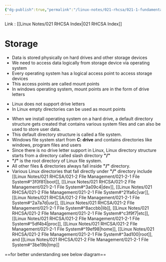 ```yaml
---
{"dg-publish":true,"permalink":"/linux-notes/021-rhcsa/021-1-fundamentals-of-computer/021-1-5-basic-storage-concept/","noteIcon":"","created":"2023-10-07T13:47:51.350+05:30","updated":"2023-10-14T23:13:26.614+05:30"}
---
```


Link : [[Linux Notes/021 RHCSA Index\|021 RHCSA Index]]

# Storage

- Data is stored physically on hard drives and other storage devices
- We need to access data logically from storage device via operating system 
- Every operating system has a logical access point to access storage devices
- This access points are called mount points
- In windows operating system, mount points are in the form of drive letters

<style> .container {font-family: sans-serif; text-align: center;} .button-wrapper button {z-index: 1;height: 40px; width: 100px; margin: 10px;padding: 5px;} .excalidraw .App-menu_top .buttonList { display: flex;} .excalidraw-wrapper { height: 800px; margin: 50px; position: relative;} :root[dir="ltr"] .excalidraw .layer-ui__wrapper .zen-mode-transition.App-menu_bottom--transition-left {transform: none;} </style><script src="https://cdn.jsdelivr.net/npm/react@17/umd/react.production.min.js"></script><script src="https://cdn.jsdelivr.net/npm/react-dom@17/umd/react-dom.production.min.js"></script><script type="text/javascript" src="https://cdn.jsdelivr.net/npm/@excalidraw/excalidraw@0/dist/excalidraw.production.min.js"></script><div id="Basic_Storage_Conceptexcalidraw.md1"></div><script>(function(){const InitialData={"type":"excalidraw","version":2,"source":"https://github.com/zsviczian/obsidian-excalidraw-plugin/releases/tag/1.9.19","elements":[{"type":"text","version":33,"versionNonce":935478784,"isDeleted":false,"id":"XMf4D9XY","fillStyle":"hachure","strokeWidth":1,"strokeStyle":"solid","roughness":1,"opacity":100,"angle":0,"x":-192.33331298828125,"y":-136.16146850585938,"strokeColor":"#1e1e1e","backgroundColor":"transparent","width":73.25997924804688,"height":50,"seed":209132032,"groupIds":[],"frameId":null,"roundness":null,"boundElements":[],"updated":1694768923277,"link":null,"locked":false,"fontSize":20,"fontFamily":1,"text":"100 GB\n  C :","rawText":"100 GB\n  C :","textAlign":"left","verticalAlign":"top","containerId":null,"originalText":"100 GB\n  C :","lineHeight":1.25,"baseline":42},{"type":"text","version":50,"versionNonce":1930123776,"isDeleted":false,"id":"ZFWAgZzk","fillStyle":"hachure","strokeWidth":1,"strokeStyle":"solid","roughness":1,"opacity":100,"angle":0,"x":-83.3333740234375,"y":-131.16143798828125,"strokeColor":"#1e1e1e","backgroundColor":"transparent","width":82.07997131347656,"height":50,"seed":245766656,"groupIds":[],"frameId":null,"roundness":null,"boundElements":[],"updated":1694768925532,"link":null,"locked":false,"fontSize":20,"fontFamily":1,"text":"200 GB\n   D :","rawText":"200 GB\n   D :","textAlign":"left","verticalAlign":"top","containerId":null,"originalText":"200 GB\n   D :","lineHeight":1.25,"baseline":42},{"type":"text","version":60,"versionNonce":2083325440,"isDeleted":false,"id":"9je83dfs","fillStyle":"hachure","strokeWidth":1,"strokeStyle":"solid","roughness":1,"opacity":100,"angle":0,"x":31.6666259765625,"y":-132.16143798828125,"strokeColor":"#1e1e1e","backgroundColor":"transparent","width":80.63996887207031,"height":50,"seed":82663936,"groupIds":[],"frameId":null,"roundness":null,"boundElements":[],"updated":1694768927444,"link":null,"locked":false,"fontSize":20,"fontFamily":1,"text":"400 GB\n   E :","rawText":"400 GB\n   E :","textAlign":"left","verticalAlign":"top","containerId":null,"originalText":"400 GB\n   E :","lineHeight":1.25,"baseline":42},{"type":"text","version":48,"versionNonce":204773888,"isDeleted":false,"id":"kOER8Ynm","fillStyle":"hachure","strokeWidth":1,"strokeStyle":"solid","roughness":1,"opacity":100,"angle":0,"x":141,"y":-134.16146850585938,"strokeColor":"#1e1e1e","backgroundColor":"transparent","width":69.35997009277344,"height":50,"seed":480025088,"groupIds":[],"frameId":null,"roundness":null,"boundElements":[],"updated":1694768929381,"link":null,"locked":false,"fontSize":20,"fontFamily":1,"text":"4.7 GB\n   F :","rawText":"4.7 GB\n   F :","textAlign":"left","verticalAlign":"top","containerId":null,"originalText":"4.7 GB\n   F :","lineHeight":1.25,"baseline":42},{"type":"text","version":35,"versionNonce":674219520,"isDeleted":false,"id":"bza6zkvK","fillStyle":"hachure","strokeWidth":1,"strokeStyle":"solid","roughness":1,"opacity":100,"angle":0,"x":243.5098517922794,"y":-135.55360322840073,"strokeColor":"#1e1e1e","backgroundColor":"transparent","width":55.61997985839844,"height":50,"seed":117791232,"groupIds":[],"frameId":null,"roundness":null,"boundElements":[],"updated":1694768932301,"link":null,"locked":false,"fontSize":20,"fontFamily":1,"text":"8 GB\n  G :","rawText":"8 GB\n  G :","textAlign":"left","verticalAlign":"top","containerId":null,"originalText":"8 GB\n  G :","lineHeight":1.25,"baseline":42},{"type":"line","version":122,"versionNonce":1443825152,"isDeleted":false,"id":"q0IN5XEZpHSbrPp6JGuxH","fillStyle":"hachure","strokeWidth":1,"strokeStyle":"solid","roughness":1,"opacity":100,"angle":0,"x":-102.6665541704963,"y":-140.62129121668215,"strokeColor":"#1e1e1e","backgroundColor":"transparent","width":0,"height":35.137277042164555,"seed":754402816,"groupIds":[],"frameId":null,"roundness":{"type":2},"boundElements":[],"updated":1694766100645,"link":null,"locked":false,"startBinding":null,"endBinding":null,"lastCommittedPoint":null,"startArrowhead":null,"endArrowhead":null,"points":[[0,0],[0,35.137277042164555]]},{"type":"line","version":73,"versionNonce":1493473792,"isDeleted":false,"id":"PwcAXoW7M-ijwfDPXzEEz","fillStyle":"hachure","strokeWidth":1,"strokeStyle":"solid","roughness":1,"opacity":100,"angle":0,"x":16.862792968750057,"y":-143.7193388097428,"strokeColor":"#1e1e1e","backgroundColor":"transparent","width":0.6666259765625,"height":32.58823529411768,"seed":1655331328,"groupIds":[],"frameId":null,"roundness":{"type":2},"boundElements":[],"updated":1694766104341,"link":null,"locked":false,"startBinding":null,"endBinding":null,"lastCommittedPoint":null,"startArrowhead":null,"endArrowhead":null,"points":[[0,0],[-0.6666259765625,32.58823529411768]]},{"type":"line","version":118,"versionNonce":2129238528,"isDeleted":false,"id":"6tcgWGlAh2VN2aR-PiErc","fillStyle":"hachure","strokeWidth":1,"strokeStyle":"solid","roughness":1,"opacity":100,"angle":0,"x":124.62762810202213,"y":-144.62132173426028,"strokeColor":"#1e1e1e","backgroundColor":"transparent","width":0.8629150390625,"height":36.03922406364893,"seed":1016448512,"groupIds":[],"frameId":null,"roundness":{"type":2},"boundElements":[],"updated":1694766126479,"link":null,"locked":false,"startBinding":null,"endBinding":null,"lastCommittedPoint":null,"startArrowhead":null,"endArrowhead":null,"points":[[0,0],[-0.8629150390625,36.03922406364893]]},{"type":"line","version":69,"versionNonce":1465976320,"isDeleted":false,"id":"3x1Y_qM9EGGuV1t1BxFuT","fillStyle":"hachure","strokeWidth":1,"strokeStyle":"solid","roughness":1,"opacity":100,"angle":0,"x":226.27455767463243,"y":-147.64091940487148,"strokeColor":"#1e1e1e","backgroundColor":"transparent","width":1.6863151999081083,"height":33.96080465877762,"seed":1342069248,"groupIds":[],"frameId":null,"roundness":{"type":2},"boundElements":[],"updated":1694766121516,"link":null,"locked":false,"startBinding":null,"endBinding":null,"lastCommittedPoint":null,"startArrowhead":null,"endArrowhead":null,"points":[[0,0],[-1.6863151999081083,33.96080465877762]]}],"appState":{"theme":"dark","viewBackgroundColor":"#ffffff","currentItemStrokeColor":"#1e1e1e","currentItemBackgroundColor":"transparent","currentItemFillStyle":"hachure","currentItemStrokeWidth":1,"currentItemStrokeStyle":"solid","currentItemRoughness":1,"currentItemOpacity":100,"currentItemFontFamily":1,"currentItemFontSize":20,"currentItemTextAlign":"left","currentItemStartArrowhead":null,"currentItemEndArrowhead":"arrow","scrollX":211.7299457970068,"scrollY":267.03835256583073,"zoom":{"value":1.9500000000000002},"currentItemRoundness":"round","gridSize":null,"gridColor":{"Bold":"#C9C9C9FF","Regular":"#EDEDEDFF"},"currentStrokeOptions":null,"previousGridSize":null,"frameRendering":{"enabled":true,"clip":true,"name":true,"outline":true}},"files":{}};InitialData.scrollToContent=true;App=()=>{const e=React.useRef(null),t=React.useRef(null),[n,i]=React.useState({width:void 0,height:void 0});return React.useEffect(()=>{i({width:t.current.getBoundingClientRect().width,height:t.current.getBoundingClientRect().height});const e=()=>{i({width:t.current.getBoundingClientRect().width,height:t.current.getBoundingClientRect().height})};return window.addEventListener("resize",e),()=>window.removeEventListener("resize",e)},[t]),React.createElement(React.Fragment,null,React.createElement("div",{className:"excalidraw-wrapper",ref:t},React.createElement(ExcalidrawLib.Excalidraw,{ref:e,width:n.width,height:n.height,initialData:InitialData,viewModeEnabled:!0,zenModeEnabled:!0,gridModeEnabled:!1})))},excalidrawWrapper=document.getElementById("Basic_Storage_Conceptexcalidraw.md1");ReactDOM.render(React.createElement(App),excalidrawWrapper);})();</script>

- Linux does not support drive letters
- In Linux empty directories can be used as mount points

<div id="Basic_Storage_Concept_2excalidraw.md2"></div><script>(function(){const InitialData={"type":"excalidraw","version":2,"source":"https://github.com/zsviczian/obsidian-excalidraw-plugin/releases/tag/1.9.19","elements":[{"id":"Mq1ZSnZF","type":"text","x":-215,"y":-123.828125,"width":73.25997924804688,"height":50,"angle":0,"strokeColor":"#1e1e1e","backgroundColor":"transparent","fillStyle":"hachure","strokeWidth":1,"strokeStyle":"solid","roughness":1,"opacity":100,"groupIds":[],"frameId":null,"roundness":null,"seed":213211648,"version":45,"versionNonce":1136515584,"isDeleted":false,"boundElements":null,"updated":1694766459225,"link":null,"locked":false,"text":"100 GB\n  dir 1","rawText":"100 GB\n  dir 1","fontSize":20,"fontFamily":1,"textAlign":"left","verticalAlign":"top","baseline":42,"containerId":null,"originalText":"100 GB\n  dir 1","lineHeight":1.25},{"id":"Rnd0JLFN","type":"text","x":-111,"y":-122.16143798828125,"width":82.07997131347656,"height":50,"angle":0,"strokeColor":"#1e1e1e","backgroundColor":"transparent","fillStyle":"hachure","strokeWidth":1,"strokeStyle":"solid","roughness":1,"opacity":100,"groupIds":[],"frameId":null,"roundness":null,"seed":1363646976,"version":59,"versionNonce":1550981632,"isDeleted":false,"boundElements":null,"updated":1694766461422,"link":null,"locked":false,"text":"200 GB\n  dir 2","rawText":"200 GB\n  dir 2","fontSize":20,"fontFamily":1,"textAlign":"left","verticalAlign":"top","baseline":42,"containerId":null,"originalText":"200 GB\n  dir 2","lineHeight":1.25},{"id":"lUornj84","type":"text","x":-2.6666259765625,"y":-117.828125,"width":80.63996887207031,"height":50,"angle":0,"strokeColor":"#1e1e1e","backgroundColor":"transparent","fillStyle":"hachure","strokeWidth":1,"strokeStyle":"solid","roughness":1,"opacity":100,"groupIds":[],"frameId":null,"roundness":null,"seed":260168192,"version":66,"versionNonce":909711872,"isDeleted":false,"boundElements":null,"updated":1694766465737,"link":null,"locked":false,"text":"400 GB\n  dir 3","rawText":"400 GB\n  dir 3","fontSize":20,"fontFamily":1,"textAlign":"left","verticalAlign":"top","baseline":42,"containerId":null,"originalText":"400 GB\n  dir 3","lineHeight":1.25},{"id":"SioPewMp","type":"text","x":94,"y":-115.828125,"width":69.35997009277344,"height":50,"angle":0,"strokeColor":"#1e1e1e","backgroundColor":"transparent","fillStyle":"hachure","strokeWidth":1,"strokeStyle":"solid","roughness":1,"opacity":100,"groupIds":[],"frameId":null,"roundness":null,"seed":683842048,"version":53,"versionNonce":242375168,"isDeleted":false,"boundElements":null,"updated":1694766469285,"link":null,"locked":false,"text":"4.7 GB\n  dir 4","rawText":"4.7 GB\n  dir 4","fontSize":20,"fontFamily":1,"textAlign":"left","verticalAlign":"top","baseline":42,"containerId":null,"originalText":"4.7 GB\n  dir 4","lineHeight":1.25},{"id":"08MOWcl8","type":"text","x":179,"y":-116.49478149414062,"width":56.71995544433594,"height":50,"angle":0,"strokeColor":"#1e1e1e","backgroundColor":"transparent","fillStyle":"hachure","strokeWidth":1,"strokeStyle":"solid","roughness":1,"opacity":100,"groupIds":[],"frameId":null,"roundness":null,"seed":309025280,"version":51,"versionNonce":678725120,"isDeleted":false,"boundElements":null,"updated":1694766474192,"link":null,"locked":false,"text":"8 GB\n dir 5","rawText":"8 GB\n dir 5","fontSize":20,"fontFamily":1,"textAlign":"left","verticalAlign":"top","baseline":42,"containerId":null,"originalText":"8 GB\n dir 5","lineHeight":1.25},{"id":"foVfH0YglawXTESpqrlrM","type":"line","x":-127,"y":-126.16145324707031,"width":0.6666259765625,"height":29.333328247070312,"angle":0,"strokeColor":"#1e1e1e","backgroundColor":"transparent","fillStyle":"hachure","strokeWidth":1,"strokeStyle":"solid","roughness":1,"opacity":100,"groupIds":[],"frameId":null,"roundness":{"type":2},"seed":227214848,"version":23,"versionNonce":824449536,"isDeleted":false,"boundElements":null,"updated":1694766483127,"link":null,"locked":false,"points":[[0,0],[-0.6666259765625,29.333328247070312]],"lastCommittedPoint":null,"startBinding":null,"endBinding":null,"startArrowhead":null,"endArrowhead":null},{"id":"mwW1Ue1BXsXJWJdjJc9lj","type":"line","x":-16.33331298828125,"y":-124.828125,"width":0,"height":30,"angle":0,"strokeColor":"#1e1e1e","backgroundColor":"transparent","fillStyle":"hachure","strokeWidth":1,"strokeStyle":"solid","roughness":1,"opacity":100,"groupIds":[],"frameId":null,"roundness":{"type":2},"seed":1771100672,"version":19,"versionNonce":1779238400,"isDeleted":false,"boundElements":null,"updated":1694766487125,"link":null,"locked":false,"points":[[0,0],[0,30]],"lastCommittedPoint":null,"startBinding":null,"endBinding":null,"startArrowhead":null,"endArrowhead":null},{"id":"sSqe-hSPDXA28twi2HBkj","type":"line","x":89,"y":-121.49478149414062,"width":0.6666259765625,"height":35.333343505859375,"angle":0,"strokeColor":"#1e1e1e","backgroundColor":"transparent","fillStyle":"hachure","strokeWidth":1,"strokeStyle":"solid","roughness":1,"opacity":100,"groupIds":[],"frameId":null,"roundness":{"type":2},"seed":1853638144,"version":26,"versionNonce":539302400,"isDeleted":false,"boundElements":null,"updated":1694766492157,"link":null,"locked":false,"points":[[0,0],[-0.6666259765625,35.333343505859375]],"lastCommittedPoint":null,"startBinding":null,"endBinding":null,"startArrowhead":null,"endArrowhead":null},{"id":"BpZtNpFocK5Uni8XCcg3T","type":"line","x":167.666748046875,"y":-119.49478149414062,"width":2.6666259765625,"height":40.666656494140625,"angle":0,"strokeColor":"#1e1e1e","backgroundColor":"transparent","fillStyle":"hachure","strokeWidth":1,"strokeStyle":"solid","roughness":1,"opacity":100,"groupIds":[],"frameId":null,"roundness":{"type":2},"seed":1349638656,"version":33,"versionNonce":507086336,"isDeleted":false,"boundElements":null,"updated":1694766498390,"link":null,"locked":false,"points":[[0,0],[2.6666259765625,40.666656494140625]],"lastCommittedPoint":null,"startBinding":null,"endBinding":null,"startArrowhead":null,"endArrowhead":null}],"appState":{"theme":"dark","viewBackgroundColor":"#ffffff","currentItemStrokeColor":"#1e1e1e","currentItemBackgroundColor":"transparent","currentItemFillStyle":"hachure","currentItemStrokeWidth":1,"currentItemStrokeStyle":"solid","currentItemRoughness":1,"currentItemOpacity":100,"currentItemFontFamily":1,"currentItemFontSize":20,"currentItemTextAlign":"left","currentItemStartArrowhead":null,"currentItemEndArrowhead":"arrow","scrollX":258,"scrollY":297.171875,"zoom":{"value":1},"currentItemRoundness":"round","gridSize":null,"gridColor":{"Bold":"#C9C9C9FF","Regular":"#EDEDEDFF"},"currentStrokeOptions":null,"previousGridSize":null,"frameRendering":{"enabled":true,"clip":true,"name":true,"outline":true}},"files":{}};InitialData.scrollToContent=true;App=()=>{const e=React.useRef(null),t=React.useRef(null),[n,i]=React.useState({width:void 0,height:void 0});return React.useEffect(()=>{i({width:t.current.getBoundingClientRect().width,height:t.current.getBoundingClientRect().height});const e=()=>{i({width:t.current.getBoundingClientRect().width,height:t.current.getBoundingClientRect().height})};return window.addEventListener("resize",e),()=>window.removeEventListener("resize",e)},[t]),React.createElement(React.Fragment,null,React.createElement("div",{className:"excalidraw-wrapper",ref:t},React.createElement(ExcalidrawLib.Excalidraw,{ref:e,width:n.width,height:n.height,initialData:InitialData,viewModeEnabled:!0,zenModeEnabled:!0,gridModeEnabled:!1})))},excalidrawWrapper=document.getElementById("Basic_Storage_Concept_2excalidraw.md2");ReactDOM.render(React.createElement(App),excalidrawWrapper);})();</script>

- When we install operating system on a hard drive, a default directory structure gets created that contains various system files and can also be used to store user data.
- This default directory structure is called a file system.
- Windows file system start from **C: drive** and contains directories like windows, program files and users
- Since there is no drive letter support in Linux, Linux directory structure starts from a directory called slash directory **"/"** 
- **"/"** is the root directory of Linux file system.
- All other files & directories always fall inside **"/"** directory.
- Various Linux directories that fall directly under **"/"** directory include [[Linux Notes/021 RHCSA/021-2 FIle Management/021-2-1 File System#^3f0f81\|boot]], [[Linux Notes/021 RHCSA/021-2 FIle Management/021-2-1 File System#^3a09c4\|dev]], [[Linux Notes/021 RHCSA/021-2 FIle Management/021-2-1 File System#^21fa6c\|var]], [[Linux Notes/021 RHCSA/021-2 FIle Management/021-2-1 File System#^2a7a7d\|usr]], [[Linux Notes/021 RHCSA/021-2 FIle Management/021-2-1 File System#^8accbb\|lib]], [[Linux Notes/021 RHCSA/021-2 FIle Management/021-2-1 File System#^c3f9f7\|etc]], [[Linux Notes/021 RHCSA/021-2 FIle Management/021-2-1 File System#^5df4b4\|proc]], [[Linux Notes/021 RHCSA/021-2 FIle Management/021-2-1 File System#^19ef98\|home]], [[Linux Notes/021 RHCSA/021-2 FIle Management/021-2-1 File System#^3ad100\|root]], and [[Linux Notes/021 RHCSA/021-2 FIle Management/021-2-1 File System#^3be19b\|tmp]]

==for better understanding see below diagram==

<div id="Basic_Storage_Concept_3excalidraw.md3"></div><script>(function(){const InitialData={"type":"excalidraw","version":2,"source":"https://github.com/zsviczian/obsidian-excalidraw-plugin/releases/tag/1.9.19","elements":[{"type":"text","version":48,"versionNonce":35003622,"isDeleted":false,"id":"Kz2A4f2E","fillStyle":"hachure","strokeWidth":1,"strokeStyle":"solid","roughness":1,"opacity":100,"angle":0,"x":-152,"y":-609.828125,"strokeColor":"#1e1e1e","backgroundColor":"transparent","width":43.61994934082031,"height":175,"seed":48039424,"groupIds":[],"frameId":null,"roundness":null,"boundElements":[],"updated":1694851858623,"link":null,"locked":false,"fontSize":20,"fontFamily":1,"text":"boot\ndev\nvar\nusr\nlib\netc\nproc","rawText":"boot\ndev\nvar\nusr\nlib\netc\nproc","textAlign":"left","verticalAlign":"top","containerId":null,"originalText":"boot\ndev\nvar\nusr\nlib\netc\nproc","lineHeight":1.25,"baseline":167},{"type":"freedraw","version":119,"versionNonce":2123176448,"isDeleted":false,"id":"9hl8-OUsgCBeghG8jxykE","fillStyle":"hachure","strokeWidth":0.5,"strokeStyle":"solid","roughness":1,"opacity":100,"angle":0,"x":-74.33331298828125,"y":-602.828125,"strokeColor":"#1e1e1e","backgroundColor":"transparent","width":46,"height":163.33334350585938,"seed":474700288,"groupIds":[],"frameId":null,"roundness":null,"boundElements":[],"updated":1694766850272,"link":null,"locked":false,"points":[[0,0],[0,-0.666656494140625],[2.66668701171875,-0.666656494140625],[9.33331298828125,0],[16.66668701171875,1.333343505859375],[17.33331298828125,2],[20.66668701171875,4],[23.33331298828125,6.6666717529296875],[24.66668701171875,9.333343505859375],[28.66668701171875,14],[31.33331298828125,17.333343505859375],[32,19.333343505859375],[33.33331298828125,22.666671752929688],[33.33331298828125,26],[34,28],[34,31.333343505859375],[34,34],[34,36.66668701171875],[34,39.333343505859375],[33.33331298828125,41.333343505859375],[32,44.66668701171875],[30,48.66668701171875],[29.33331298828125,50.66668701171875],[28.66668701171875,52],[27.33331298828125,53.333343505859375],[26,56],[24.66668701171875,57.333343505859375],[23.33331298828125,59.333343505859375],[21.33331298828125,62],[20,62.66668701171875],[20,63.333343505859375],[19.33331298828125,65.33334350585938],[18,66],[17.33331298828125,68],[17.33331298828125,69.33334350585938],[17.33331298828125,70],[17.33331298828125,71.33334350585938],[17.33331298828125,72],[17.33331298828125,72.66668701171875],[17.33331298828125,74],[18.66668701171875,75.33334350585938],[20,75.33334350585938],[22.66668701171875,75.33334350585938],[23.33331298828125,75.33334350585938],[25.33331298828125,75.33334350585938],[26.66668701171875,75.33334350585938],[28.66668701171875,75.33334350585938],[30,74.66668701171875],[30,74],[32.66668701171875,72.66668701171875],[35.33331298828125,70.66668701171875],[36,70],[36.66668701171875,69.33334350585938],[37.33331298828125,68.66668701171875],[37.33331298828125,68],[37.33331298828125,65.33334350585938],[37.33331298828125,64.66668701171875],[37.33331298828125,63.333343505859375],[37.33331298828125,62.66668701171875],[37.33331298828125,63.333343505859375],[37.33331298828125,66],[38.66668701171875,70],[38.66668701171875,75.33334350585938],[39.33331298828125,78.66668701171875],[40,81.33334350585938],[40,82.66668701171875],[40,83.33334350585938],[40.66668701171875,86],[40.66668701171875,89.33334350585938],[42,92.66668701171875],[42,96],[42.66668701171875,100.66668701171875],[43.33331298828125,104],[43.33331298828125,107.33334350585938],[44,110.66668701171875],[44,114.66668701171875],[44,120],[44,122],[45.33331298828125,124],[45.33331298828125,124.66668701171875],[45.33331298828125,126.66668701171875],[45.33331298828125,128],[45.33331298828125,131.33334350585938],[45.33331298828125,133.33334350585938],[44.66668701171875,134.66668701171875],[43.33331298828125,138],[42,140.66668701171875],[41.33331298828125,141.33334350585938],[39.33331298828125,142],[38.66668701171875,144],[37.33331298828125,146.66668701171875],[36,148],[33.33331298828125,150],[30.66668701171875,151.33334350585938],[29.33331298828125,152.66668701171875],[28,154],[26,155.33334350585938],[25.33331298828125,156],[23.33331298828125,157.33334350585938],[21.33331298828125,159.33334350585938],[20,160],[19.33331298828125,160],[18,160],[17.33331298828125,160.66668701171875],[16.66668701171875,160.66668701171875],[14.66668701171875,162],[13.33331298828125,162],[10.66668701171875,162.66668701171875],[8.66668701171875,162.66668701171875],[7.33331298828125,162.66668701171875],[5.33331298828125,162.66668701171875],[4.66668701171875,162.66668701171875],[2,162.66668701171875],[1.33331298828125,162.66668701171875],[-0.66668701171875,162.66668701171875],[-0.66668701171875,162.66668701171875]],"lastCommittedPoint":null,"simulatePressure":true,"pressures":[]},{"type":"text","version":86,"versionNonce":78038528,"isDeleted":false,"id":"dJV7n1Kd","fillStyle":"hachure","strokeWidth":0.5,"strokeStyle":"solid","roughness":1,"opacity":100,"angle":0,"x":-0.3333740234375,"y":-550.4947814941406,"strokeColor":"#1e1e1e","backgroundColor":"transparent","width":184.01980590820312,"height":25,"seed":465569280,"groupIds":[],"frameId":null,"roundness":null,"boundElements":[],"updated":1694766880581,"link":null,"locked":false,"fontSize":20,"fontFamily":1,"text":"System Directories","rawText":"System Directories","textAlign":"left","verticalAlign":"top","containerId":null,"originalText":"System Directories","lineHeight":1.25,"baseline":17},{"type":"text","version":72,"versionNonce":390601216,"isDeleted":false,"id":"jmp1wIvC","fillStyle":"hachure","strokeWidth":0.5,"strokeStyle":"solid","roughness":1,"opacity":100,"angle":0,"x":-150,"y":-416.1614685058594,"strokeColor":"#1e1e1e","backgroundColor":"transparent","width":44.55995178222656,"height":75,"seed":269731328,"groupIds":[],"frameId":null,"roundness":null,"boundElements":[],"updated":1694768812730,"link":null,"locked":false,"fontSize":20,"fontFamily":1,"text":"home\nroot\ntmp","rawText":"home\nroot\ntmp","textAlign":"left","verticalAlign":"top","containerId":null,"originalText":"home\nroot\ntmp","lineHeight":1.25,"baseline":67},{"type":"freedraw","version":127,"versionNonce":413550080,"isDeleted":false,"id":"0MysWyNjjrswcRhxZ1QPO","fillStyle":"hachure","strokeWidth":0.5,"strokeStyle":"solid","roughness":1,"opacity":100,"angle":0,"x":-88.33343505859375,"y":-406.8280944824219,"strokeColor":"#1e1e1e","backgroundColor":"transparent","width":19.3333740234375,"height":72.66665649414062,"seed":575363584,"groupIds":[],"frameId":null,"roundness":null,"boundElements":[],"updated":1694768816219,"link":null,"locked":false,"points":[[0,0],[2,0],[2,2],[2.66668701171875,3.33331298828125],[2.66668701171875,7.33331298828125],[3.3333740234375,10.666656494140625],[4,14],[4,16.666656494140625],[4,17.33331298828125],[4,19.33331298828125],[4,20],[4,21.33331298828125],[4.66668701171875,22.666656494140625],[4.66668701171875,23.33331298828125],[4.66668701171875,24.666656494140625],[5.3333740234375,26],[6,26],[6,27.33331298828125],[6.66668701171875,28],[7.3333740234375,28],[8,28.666656494140625],[8.66668701171875,28.666656494140625],[10,28.666656494140625],[10.66668701171875,28.666656494140625],[12.66668701171875,28.666656494140625],[13.3333740234375,28.666656494140625],[14,28],[14.66668701171875,27.33331298828125],[16,26.666656494140625],[17.3333740234375,26],[18,25.33331298828125],[18.66668701171875,24.666656494140625],[18.66668701171875,23.33331298828125],[18.66668701171875,24.666656494140625],[18.66668701171875,27.33331298828125],[18.66668701171875,29.33331298828125],[17.3333740234375,32],[17.3333740234375,32.666656494140625],[17.3333740234375,34],[17.3333740234375,35.33331298828125],[17.3333740234375,37.33331298828125],[17.3333740234375,38.666656494140625],[18,39.33331298828125],[18,40.666656494140625],[18,42.666656494140625],[18,44],[18,45.33331298828125],[18,46.666656494140625],[18,48],[19.3333740234375,49.33331298828125],[19.3333740234375,50],[19.3333740234375,51.33331298828125],[19.3333740234375,52],[19.3333740234375,53.33331298828125],[19.3333740234375,54.666656494140625],[19.3333740234375,55.33331298828125],[19.3333740234375,56],[19.3333740234375,58],[19.3333740234375,58.666656494140625],[19.3333740234375,60],[19.3333740234375,60.666656494140625],[19.3333740234375,61.33331298828125],[19.3333740234375,62],[19.3333740234375,63.33331298828125],[18.66668701171875,63.33331298828125],[18.66668701171875,64],[17.3333740234375,65.33331298828125],[16.66668701171875,66],[16,66.66665649414062],[15.3333740234375,66.66665649414062],[14,67.33331298828125],[13.3333740234375,68],[10.66668701171875,69.33331298828125],[9.3333740234375,70],[8.66668701171875,70],[8,70.66665649414062],[7.3333740234375,70.66665649414062],[6,71.33331298828125],[5.3333740234375,71.33331298828125],[4,72],[3.3333740234375,72.66665649414062],[2.66668701171875,72.66665649414062],[2,72.66665649414062],[2,72.66665649414062]],"lastCommittedPoint":null,"simulatePressure":true,"pressures":[]},{"type":"text","version":56,"versionNonce":1562843648,"isDeleted":false,"id":"WGdyHg3t","fillStyle":"hachure","strokeWidth":0.5,"strokeStyle":"solid","roughness":1,"opacity":100,"angle":0,"x":-24,"y":-391.16143798828125,"strokeColor":"#1e1e1e","backgroundColor":"transparent","width":170.2998504638672,"height":25,"seed":347855360,"groupIds":[],"frameId":null,"roundness":null,"boundElements":[],"updated":1694768819518,"link":null,"locked":false,"fontSize":20,"fontFamily":1,"text":"Data Directories","rawText":"Data Directories","textAlign":"left","verticalAlign":"top","containerId":null,"originalText":"Data Directories","lineHeight":1.25,"baseline":17}],"appState":{"theme":"dark","viewBackgroundColor":"#ffffff","currentItemStrokeColor":"#1e1e1e","currentItemBackgroundColor":"transparent","currentItemFillStyle":"hachure","currentItemStrokeWidth":0.5,"currentItemStrokeStyle":"solid","currentItemRoughness":1,"currentItemOpacity":100,"currentItemFontFamily":1,"currentItemFontSize":20,"currentItemTextAlign":"left","currentItemStartArrowhead":"triangle","currentItemEndArrowhead":"triangle","scrollX":231.7817840576172,"scrollY":620.5807189941406,"zoom":{"value":2},"currentItemRoundness":"round","gridSize":null,"gridColor":{"Bold":"#C9C9C9FF","Regular":"#EDEDEDFF"},"currentStrokeOptions":null,"previousGridSize":null,"frameRendering":{"enabled":true,"clip":true,"name":true,"outline":true}},"files":{}};InitialData.scrollToContent=true;App=()=>{const e=React.useRef(null),t=React.useRef(null),[n,i]=React.useState({width:void 0,height:void 0});return React.useEffect(()=>{i({width:t.current.getBoundingClientRect().width,height:t.current.getBoundingClientRect().height});const e=()=>{i({width:t.current.getBoundingClientRect().width,height:t.current.getBoundingClientRect().height})};return window.addEventListener("resize",e),()=>window.removeEventListener("resize",e)},[t]),React.createElement(React.Fragment,null,React.createElement("div",{className:"excalidraw-wrapper",ref:t},React.createElement(ExcalidrawLib.Excalidraw,{ref:e,width:n.width,height:n.height,initialData:InitialData,viewModeEnabled:!0,zenModeEnabled:!0,gridModeEnabled:!1})))},excalidrawWrapper=document.getElementById("Basic_Storage_Concept_3excalidraw.md3");ReactDOM.render(React.createElement(App),excalidrawWrapper);})();</script>